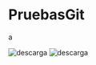 # PruebasGit

a

![descarga](https://user-images.githubusercontent.com/36482605/66047054-5ab7f000-e527-11e9-95aa-01e666c00174.png)
![descarga](https://user-images.githubusercontent.com/36482605/66047257-bbdfc380-e527-11e9-8c2c-12cbafe148fa.png)
